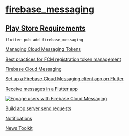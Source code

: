 # [firebase_messaging](https://pub.dev/packages/firebase_messaging)

## [Play Store Requirements](https://firebase.google.com/docs/cloud-messaging/flutter/client#platform-specific_setup_and_requirements)

```code
flutter pub add firebase_messaging
```

[Managing Cloud Messaging Tokens](https://firebase.blog/posts/2023/04/managing-cloud-messaging-tokens/)

[Best practices for FCM registration token management](https://firebase.google.com/docs/cloud-messaging/manage-tokens)

[Firebase Cloud Messaging](https://firebase.flutter.dev/docs/messaging/overview/)

[Set up a Firebase Cloud Messaging client app on Flutter](https://firebase.google.com/docs/cloud-messaging/flutter/client)

[Receive messages in a Flutter app](https://firebase.google.com/docs/cloud-messaging/flutter/receive)

[![Engage users with Firebase Cloud Messaging](https://i.ytimg.com/vi_webp/P51dI2y7QHA/sddefault.webp)](https://www.youtube.com/watch?v=P51dI2y7QHA)

[Build app server send requests](https://firebase.google.com/docs/cloud-messaging/send-message)

[Notifications](https://firebase.flutter.dev/docs/messaging/notifications)

[News Toolkit](https://flutter.github.io/news_toolkit/flutter_development/push_notifications/)
